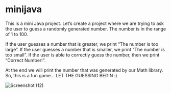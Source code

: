# minijava
This is a mini Java project.
Let’s create a project where we are trying to ask the user to guess a randomly generated number.
The number is in the range of 1 to 100.

If the user guesses a number that is greater, we print “The number is too large”.
If the user guesses a number that is smaller, we print “The number is too small”.
If the user is able to correctly guess the number, then we print “Correct Number!”.

At the end we will print the number that was generated by our Math library.
So, this is a fun game...
LET THE GUESSING BEGIN :)

![Screenshot (12)](https://user-images.githubusercontent.com/102758947/182466366-4c7faa7e-1169-4536-9133-2059b8cc53b7.png)
